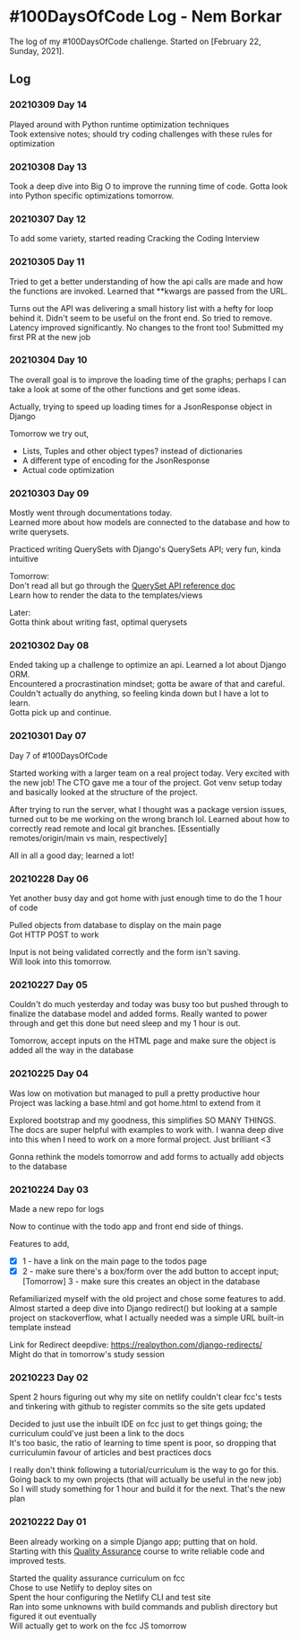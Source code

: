 # #100DaysOfCode Log - Nem Borkar

The log of my #100DaysOfCode challenge. Started on [February 22, Sunday, 2021].

## Log

### 20210309 Day 14

Played around with Python runtime optimization techniques  
Took extensive notes; should try coding challenges with these rules for optimization  

### 20210308 Day 13

Took a deep dive into Big O to improve the running time of code. Gotta look into Python specific optimizations tomorrow.  

### 20210307 Day 12

To add some variety, started reading Cracking the Coding Interview  

### 20210305 Day 11

Tried to get a better understanding of how the api calls are made and how the functions are invoked. Learned that **kwargs are passed from the URL.  

Turns out the API was delivering a small history list with a hefty for loop behind it. Didn't seem to be useful on the front end. So tried to remove. Latency improved significantly. No changes to the front too! Submitted my first PR at the new job  

### 20210304 Day 10

The overall goal is to improve the loading time of the graphs; perhaps I can take a look at some of the other functions and get some ideas.  

Actually, trying to speed up loading times for a JsonResponse object in Django  

Tomorrow we try out,  
- Lists, Tuples and other object types? instead of dictionaries
- A different type of encoding for the JsonResponse
- Actual code optimization 


### 20210303 Day 09

Mostly went through documentations today.  
Learned more about how models are connected to the database and how to write querysets.  

Practiced writing QuerySets with Django's QuerySets API; very fun, kinda intuitive  

Tomorrow:  
Don't read all but go through the [QuerySet API reference doc](https://docs.djangoproject.com/en/3.1/ref/models/querysets)  
Learn how to render the data to the templates/views  

Later:  
Gotta think about writing fast, optimal querysets  



### 20210302 Day 08

Ended taking up a challenge to optimize an api. Learned a lot about Django ORM.   
Encountered a procrastination mindset; gotta be aware of that and careful.  
Couldn't actually do anything, so feeling kinda down but I have a lot to learn.  
Gotta pick up and continue.  


### 20210301 Day 07
Day 7 of #100DaysOfCode  

Started working with a larger team on a real project today. Very excited with the new job! The CTO gave me a tour of the project. Got venv setup today and basically looked at the structure of the project.  

After trying to run the server, what I thought was a package version issues, turned out to be me working on the wrong branch lol. Learned about how to correctly read remote and local git branches.
[Essentially remotes/origin/main vs main, respectively]  

All in all a good day; learned a lot!  


### 20210228 Day 06
Yet another busy day and got home with just enough time to do the 1 hour of code  

Pulled objects from database to display on the main page  
Got HTTP POST to work  

Input is not being validated correctly and the form isn't saving.  
Will look into this tomorrow.  


### 20210227 Day 05
Couldn't do much yesterday and today was busy too but pushed through to finalize the database model and added forms. Really wanted to power through and get this done but need sleep and my 1 hour is out.  

Tomorrow, accept inputs on the HTML page and make sure the object is added all the way in the database  


### 20210225 Day 04 
Was low on motivation but managed to pull a pretty productive hour  
Project was lacking a base.html and got home.html to extend from it  

Explored bootstrap and my goodness, this simplifies SO MANY THINGS. The docs are super helpful with examples to work with. I wanna deep dive into this when I need to work on a more formal project. Just brilliant <3  

Gonna rethink the models tomorrow and add forms to actually add objects to the database  



### 20210224 Day 03
Made a new repo for logs  

Now to continue with the todo app and front end side of things.  

Features to add,  
- [x] 1 - have a link on the main page to the todos page  
- [x] 2 - make sure there's a box/form over the add button to accept input;  
[Tomorrow] 3 - make sure this creates an object in the database  

Refamiliarized myself with the old project and chose some features to add. Almost started a deep dive into Django redirect() but looking at a sample project on stackoverflow, what I actually needed was a simple URL built-in template instead  

Link for Redirect deepdive: https://realpython.com/django-redirects/  
Might do that in tomorrow's study session  



### 20210223 Day 02
Spent 2 hours figuring out why my site on netlify couldn't clear fcc's tests and tinkering with github to register commits so the site gets updated  

Decided to just use the inbuilt IDE on fcc just to get things going; the curriculum could've just been a link to the docs  
It's too basic, the ratio of learning to time spent is poor, so dropping that curriculumin favour of articles and best practices docs  

I really don't think following a tutorial/curriculum is the way to go for this. Going back to my own projects (that will actually be useful in the new job) So I will study something for 1 hour and build it for the next. That's the new plan  


### 20210222 Day 01
Been already working on a simple Django app; putting that on hold.  
Starting with this [Quality Assurance](https://www.freecodecamp.org/learn/quality-assurance) course to write reliable code and improved tests.

Started the quality assurance curriculum on fcc  
Chose to use Netlify to deploy sites on  
Spent the hour configuring the Netlify CLI and test site  
Ran into some unknowns with build commands and publish directory but figured it out eventually  
Will actually get to work on the fcc JS tomorrow  

